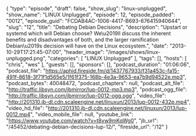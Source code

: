 {
  "type": "episode",
  "draft": false,
  "show_slug": "linux-unplugged",
  "show_name": "LINUX Unplugged",
  "episode": 12,
  "episode_padded": "0012",
  "episode_guid": "FCDAB4AC-1006-4417-B693-676415940644",
  "slug": "12",
  "title": "Debating Debian Decisions",
  "description": "Upstart or systemd which will Debian choose? We\u2019ll discuss the inherent benefits and disadvantages of both, and the larger ramification Debian\u2019s decision will have on the Linux ecosystem.",
  "date": "2013-10-29T17:21:45-07:00",
  "header_image": "/images/shows/linux-unplugged.png",
  "categories": [
    "LINUX Unplugged"
  ],
  "tags": [],
  "hosts": [
    "chris",
    "wes"
  ],
  "guests": [],
  "sponsors": [],
  "podcast_duration": "01:06:06",
  "podcast_file": "https://aphid.fireside.fm/d/1437767933/f31a453c-fa15-491f-8618-3f71f1d565e5/1f61f375-168b-4e3a-9653-ea7b9d94522e.mp3",
  "podcast_bytes": 40048472,
  "podcast_chapters": null,
  "podcast_alt_file": "http://traffic.libsyn.com/jbmirror/lup-0012-mp3.mp3",
  "podcast_ogg_file": "http://traffic.libsyn.com/jbmirror/lup-0012-ogg.ogg",
  "video_file": "http://201310.jb-dl.cdn.scaleengine.net/linuxun/2013/lup-0012-432p.mp4",
  "video_hd_file": "http://201310.jb-dl.cdn.scaleengine.net/linuxun/2013/lup-0012.mp4",
  "video_mobile_file": null,
  "youtube_link": "https://www.youtube.com/watch?v=t8vw9mKqWg0",
  "jb_url": "/45452/debating-debian-decisions-lup-12/",
  "fireside_url": "/12"
}

